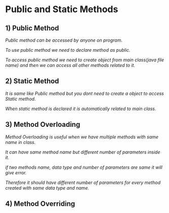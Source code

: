 # Public and Static Methods

## 1) Public Method
*Public method can be accessed by anyone on program.*

*To use public method we need to declare method as public.*

*To access public method we need to create object from main class(java file name) and then we can access all other methods related to it.*

## 2) Static Method
*It is same like Public method but you dont need to create a object to access Static method.*

*When static method is declared it is automatically related to main class.*

## 3) Method Overloading
*Method Overloading is useful when we have multiple methods with same name in class.*

*It can have same method name but different number of parameters inside it.*

*if two methods name, data type and number of parameters are same it will give error.*

*Therefore it should have different number of parameters for every method created with same data type and name.*

## 4) Method Overriding
